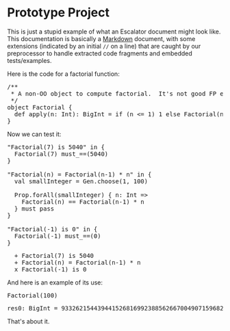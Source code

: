 # Prototype Project

This is just a stupid example of what an Escalator document might look like.  This
documentation is basically a [Markdown][1] document, with some extensions (indicated
by an initial `//` on a line) that are caught by our preprocessor to handle extracted
code fragments and embedded tests/examples.

[1]: http://daringfireball.net/projects/markdown/ "Markdown"

Here is the code for a factorial function:
<pre class="brush: scala;">
/**
 * A non-OO object to compute factorial.  It's not good FP either...
 */
object Factorial {
  def apply(n: Int): BigInt = if (n &lt;= 1) 1 else Factorial(n - 1) * n
}
</pre>

Now we can test it:
<pre class="brush: scala">
"Factorial(7) is 5040" in {
  Factorial(7) must_==(5040)
}

"Factorial(n) = Factorial(n-1) * n" in {
  val smallInteger = Gen.choose(1, 100)

  Prop.forAll(smallInteger) { n: Int =&gt;
    Factorial(n) == Factorial(n-1) * n
  } must pass
}

"Factorial(-1) is 0" in {
  Factorial(-1) must_==(0)
}
</pre>
<pre class="brush: specs; light: true">
  + Factorial(7) is 5040
  + Factorial(n) = Factorial(n-1) * n
  x Factorial(-1) is 0
</pre>

And here is an example of its use:
<pre class="brush: scala">
Factorial(100)
</pre>
<pre class="brush: plain; light: true">
res0: BigInt = 93326215443944152681699238856266700490715968264381621468592963895217599993229915608941463976156518286253697920827223758251185210916864000000000000000000000000
</pre>

That's about it.
